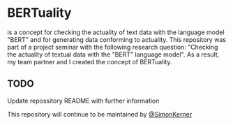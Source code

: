 # BERTuality

is a concept for checking the actuality of text data with the language model "BERT" and for generating data conforming to actuality. This repository was part of a project seminar with the following research question: "Checking the actuality of textual data with the "BERT" language model". As a result, my team partner and I created the concept of BERTuality. 


## TODO
Update repossitory README with further information


This repository will continue to be maintained by [@SimonKerner](https://github.com/SimonKerner)
